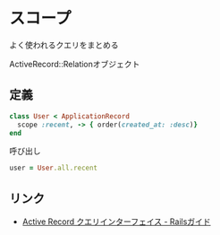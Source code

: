 # スコープ

よく使われるクエリをまとめる

ActiveRecord::Relationオブジェクト

## 定義

``` user.rb
class User < ApplicationRecord
  scope :recent, -> { order(created_at: :desc)}
end
```

呼び出し

``` console.rb
user = User.all.recent
```

## リンク
* [Active Record クエリインターフェイス - Railsガイド]( https://railsguides.jp/active_record_querying.html#%E3%82%B9%E3%82%B3%E3%83%BC%E3%83%97)
